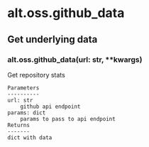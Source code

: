 # alt.oss.github_data

## Get underlying data 
### alt.oss.github_data(url: str, **kwargs)

Get repository stats

    Parameters
    ----------
    url: str
        github api endpoint
    params: dict
        params to pass to api endpoint
    Returns
    -------
    dict with data
